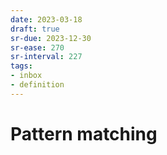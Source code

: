 ```yaml
---
date: 2023-03-18
draft: true
sr-due: 2023-12-30
sr-ease: 270
sr-interval: 227
tags:
- inbox
- definition
---
```


# Pattern matching